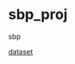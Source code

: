 # sbp_proj
sbp

[dataset](https://www.kaggle.com/datasets/asaniczka/tmdb-movies-dataset-2023-930k-movies)
